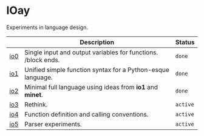 # IOay
Experiments in language design.

| | Description | Status
| --- | --- | ---
| [io0](io0.md) | Single input and output variables for functions. /block ends. | `done`
| [io1](io1.md) | Unified simple function syntax for a Python-esque language. | `done`
| [io2](io2.md) | Minimal full language using ideas from **io1** and **minet**. | `done`
| [io3](io3.md) | Rethink. | `active`
| [io4](io4.md) | Function definition and calling conventions. | `active`
| [io5](io5.md) | Parser experiments. | `active`
